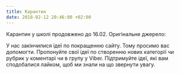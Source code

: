 ```yaml
---
title: Карантин
date: 2018-02-12 20:46:00 +02:00
---
```


Карантин у школі продовжено до 16.02. Оригінальне джерело: 


У нас закінчилися ідеї по покращенню сайту. Тому просимо вас допомогти. Пропонуйте свої ідеї по створенню нових категорії чи рубрик у коментарі чи в групу у Viber. Підтримуйте ідеї, які вам сподобалися лайком, щоб ми знали на що звернути увагу.  
